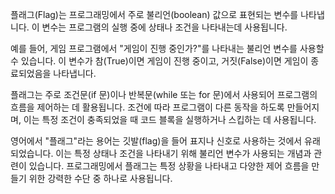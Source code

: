 플래그(Flag)는 프로그래밍에서 주로 불리언(boolean) 값으로 표현되는 변수를 나타냅니다. 이 변수는 프로그램의 실행 중에 상태나 조건을 나타내는데 사용됩니다.

예를 들어, 게임 프로그램에서 "게임이 진행 중인가?"를 나타내는 불리언 변수를 사용할 수 있습니다. 이 변수가 참(True)이면 게임이 진행 중이고, 거짓(False)이면 게임이 종료되었음을 나타냅니다.

플래그는 주로 조건문(if 문)이나 반복문(while 또는 for 문)에서 사용되어 프로그램의 흐름을 제어하는 데 활용됩니다. 조건에 따라 프로그램이 다른 동작을 하도록 만들어지며, 이는 특정 조건이 충족되었을 때 코드 블록을 실행하거나 스킵하는 데 사용됩니다.

영어에서 "플래그"라는 용어는 깃발(flag)을 들어 표지나 신호로 사용하는 것에서 유래되었습니다. 이는 특정 상태나 조건을 나타내기 위해 불리언 변수가 사용되는 개념과 관련이 있습니다. 프로그래밍에서 플래그는 특정 상황을 나타내고 다양한 제어 흐름을 만들기 위한 강력한 수단 중 하나로 사용됩니다.